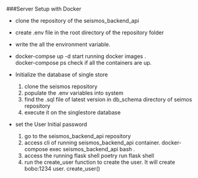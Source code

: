 ###Server Setup with Docker
- clone the repository of the seismos_backend_api
- create .env file in the root directory of the repository folder
- write the all the environment variable.
- docker-compse up -d  start running docker images . <br/> 
docker-compose ps check if all the containers are up.

- Initialize the database of single store
   1. clone the seismos repository
   2. populate the .env variables into system
   3. find the .sql file of latest version in db_schema directory of seimos repository
   4. execute it on the singlestore database
- set the User Initial password
   1.  go to the seismos_backend_api repository
   2.  access cli of running seismos_backend_api container.
     docker-compose exec seismos_backend_api bash .   
   3.  access the running flask shell 
    poetry run flask shell
   4. run the create_user function to create the user. It will create bobo:1234 user.
    create_user()
